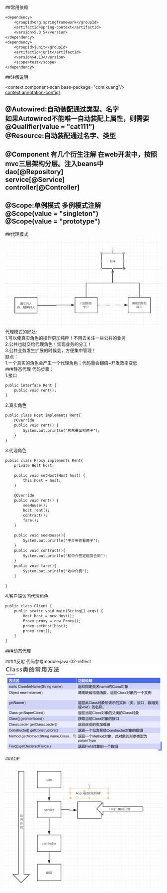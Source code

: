 ##常用依赖
```
<dependency>
    <groupId>org.springframework</groupId>
    <artifactId>spring-context</artifactId>
    <version>5.3.5</version>
</dependency>
<dependency>
    <groupId>junit</groupId>
    <artifactId>junit</artifactId>
    <version>4.13</version>
    <scope>test</scope>
</dependency>
```
        
 ##注解说明  
   
 <context:component-scan base-package="com.kuang"/>  
 <context:annotation-config/>  
   
 @Autowired:自动装配通过类型、名字  
    如果Autowired不能唯一自动装配上属性，则需要@Qualifier(value = "cat111")  
 @Resource:自动装配通过名字、类型  
--- 
 @Component 有几个衍生注解 在web开发中，按照mvc三层架构分层。注入beans中  
 dao[@Repository]  
 service[@Service]  
 controller[@Controller]  
---  
 @Scope:单例模式 多例模式注解  
 @Scope(value = "singleton")  
 @Scope(value = "prototype")  
 ---
 
 ##代理模式
 ![renthouse](noteimg_storage/renthouse.png)
  代理模式的好处:  
  1.可以使真实角色的操作更加纯粹！不用去关注一些公共的业务  
  2.公共也就交给代理角色！实现业务的分工！  
  3.公共业务发生扩展的时候会，方便集中管理！  
  缺点：  
  1.一个真实的角色会产生一个代理角色；代码量会翻倍~开发效率变低  
 ###静态代理
 代码步骤：  
 1.接口
```
public interface Rent {
    public void rent();
}
```
 2.真实角色
```
public class Host implements Rent{
    @Override
    public void rent() {
        System.out.println("房东要出租房子");
    }
}
```
 3.代理角色
```
public class Proxy implements Rent{
    private Host host;

    public void setHost(Host host) {
        this.host = host;
    }

    @Override
    public void rent() {
        seeHouse();
        host.rent();
        contract();
        fare();
    }

    public void seeHouse(){
        System.out.println("中介带你看房子");
    }
    public void contract(){
        System.out.println("和中介签定租赁合同");
    }
    public void fare(){
        System.out.println("收中介费");
    }

}
```
 4.客户端访问代理角色
```
public class Client {
    public static void main(String[] args) {
        Host host = new Host();
        Proxy proxy = new Proxy();
        proxy.setHost(host);
        proxy.rent();
    }
}
```
###动态代理

####反射
代码参考module:java-02-reflect
![reflection](noteimg_storage/reflection.png)



##AOP
![AOP](noteimg_storage/AOP.png)